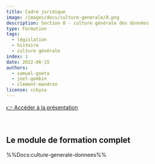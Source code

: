 ```yaml
---
title: Cadre juridique
image: /images/docs/culture-generale/8.png
description: Section 8 - culture générale des données
type: Formation
tags:
  - législation
  - histoire
  - culture générale
index: 1
date: 2022-06-15
authors:
  - samuel-goeta
  - joel-gombin
  - clement-mandron
license: ccbysa
--- 
```


<a href="https://docs.google.com/presentation/d/e/2PACX-1vTXhJh2yXB2Y-OHns3aXf9Fn8MS7ahp208ZTwj_9WSrE6cCpjDI4gXaPcoWz2_UATtFtFht00kctvbX/pub?start=false&loop=false&delayms=30000&slide=id.g4af53adec3_0_20" class="customButton">👉 Accéder à la présentation</a>

</br>

## Le module de formation complet

%%Docs:culture-generale-donnees%%

